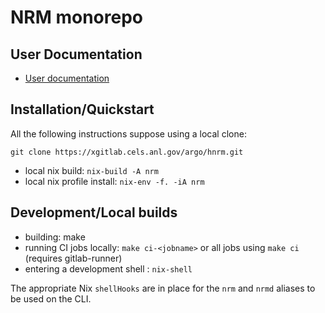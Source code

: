# NRM monorepo

## User Documentation

- [User documentation](http://hnrm.readthedocs.io)

## Installation/Quickstart

All the following instructions suppose using a local clone:

```
git clone https://xgitlab.cels.anl.gov/argo/hnrm.git
```

- local nix build: `nix-build -A nrm`
- local nix profile install: `nix-env -f. -iA nrm`

## Development/Local builds

- building: make
- running CI jobs locally: `make ci-<jobname>` or all jobs using `make ci`
  (requires gitlab-runner)
- entering a development shell : `nix-shell`

The appropriate Nix `shellHooks` are in place for the `nrm` and `nrmd` aliases
to be used on the CLI. 
